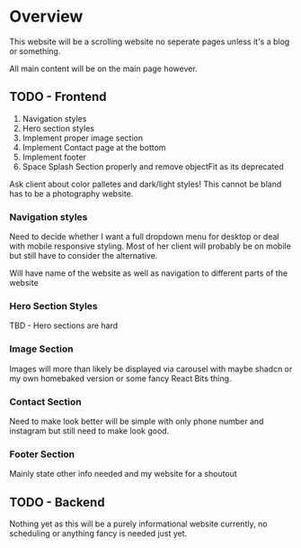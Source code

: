 # Overview

This website will be a scrolling website no seperate pages unless it's a blog or something.

All main content will be on the main page however.

## TODO - Frontend
1. Navigation styles
2. Hero section styles
3. Implement proper image section
4. Implement Contact page at the bottom
5. Implement footer
6. Space Splash Section properly and remove objectFit as its deprecated 

Ask client about color palletes and dark/light styles! This cannot be bland has to be a photography website.

### Navigation styles

Need to decide whether I want a full dropdown menu for desktop or deal with mobile responsive styling. Most of her client will probably be on mobile but still have to consider the alternative.

Will have name of the website as well as navigation to different parts of the website

### Hero Section Styles

TBD - Hero sections are hard

### Image Section

Images will more than likely be displayed via carousel with maybe shadcn or my own homebaked version or some fancy React Bits thing.

### Contact Section

Need to make look better will be simple with only phone number and instagram but still need to make look good.

### Footer Section

Mainly state other info needed and my website for a shoutout

## TODO - Backend

Nothing yet as this will be a purely informational website currently, no scheduling or anything fancy is needed just yet.

